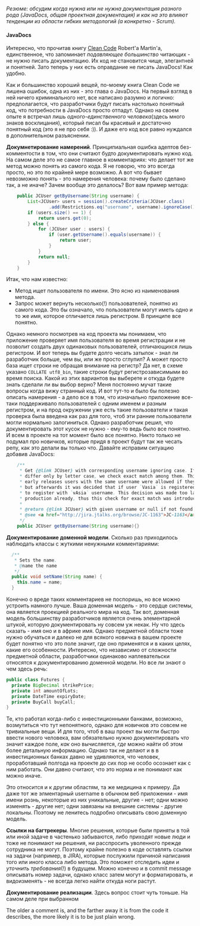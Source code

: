 _Резюме: обсудим когда нужна или не нужна документация разного рода (JavaDocs, общая проектная документация) и как на это влияют тенденции из области гибких методологий (а конкретно - Scrum)._

#### JavaDocs
Интересно, что прочитав книгу [Clean Code](http://www.amazon.com/Clean-Code-Handbook-Software-Craftsmanship/dp/0132350882) Robert'a Martin'a, единственное, что запоминает _подавляющее большинство_ читающих - не нужно писать документацию. Их код не становится чище, элегантней и понятней. Зато теперь у них есть оправдание не писать JavaDocs! Как удобно.

Как и большинство хороший вещей, по-моему книга Clean Code не лишена ошибок, одна из них - это глава о JavaDocs. На первый взгляд в ней ничего криминального нет, все написано разумно и логично: предполагается, что разработчики будут писать настолько понятный код, что потребности в JavaDocs просто отпадут. Однако на своем опыте я встречал лишь _одного-единственного человека_(здесь много знаков восклицания), который писал бы красивый и достаточно понятный код (это я не про себя :)). И даже его код все равно нуждался в дополнительном разъяснении. 

**Докумнетирование намерений**. Принципиальная ошибка адептов без-комментости в том, что они считают будто документировать нужно код. На самом деле это не самое главное в комментариях: что делает тот же метод можно понять из самого кода. Я не говорю, что это всегда просто, но это по крайней мере возможно. А вот что бывает невозможно понять - это намерения человека: почему было сделано так, а не иначе? Зачем вообще это делалось? Вот вам пример метода: 
```java
    public JCUser getByUsername(String username) {
        List<JCUser> users = session().createCriteria(JCUser.class)
                .add(Restrictions.eq("username", username).ignoreCase()).list();
        if (users.size() == 1) {
            return users.get(0);
        } else {
            for (JCUser user : users) {
                if (user.getUsername().equals(username)) {
                    return user;
                }
            }
            return null;
        }
    }
```
Итак, что нам известно:
* Метод ищет пользователя по имени. Это ясно из наименования метода.
* Запрос может вернуть несколько(!) пользователей, понятно из самого кода. Это бы означало, что пользователи могут иметь одно и то же имя, которое отличается лишь регистром. В принципе все понятно.

Однако немного посмотрев на код проекта мы понимаем, что приложение проверяет имя пользователя во время регистрации и не позволит создать двух одинаковых пользователей, отличающихся лишь регистром. И вот теперь вы будете долго чесать затылок - знал ли разработчик больше, чем вы, или же просто сглупил? А может просто база ищет строки не обращая внимание на регистр? Да нет, в схеме указано `COLLATE utf8_bin`, такие строки будут регистрозависимыми во время поиска. Какой из этих вариантов вы выберете и откуда будете знать сделали ли вы выбор верно? Меня постоянно мучат такие вопросы когда вижу странный код. И вот тут-то и было бы полезно описать намерения - а дело все в том, что изначально приложение все-таки поддерживало пользователей с одним именем и разным регистром, и на прод окружении уже есть такие пользователи и такая проверка была введена как раз для того, чтоб эти ранние пользователи могли нормально залогиниться. Однако разработчик решил, что документировать этот кусок не нужно - ему-то ведь было все понятно. И всем в проекте на тот момент было все понятно. Никто только не подумал про новичков, которые придя в проект будут так же чесать репу, как это делали вы только что. Давайте исправим ситуацию добавив JavaDocs:
```java
    /**
     * Get {@link JCUser} with corresponding username ignoring case. If there are several identical usernames that
     * differ only by letter case, we check exact match among them. This is done due to historical reasons - in the
     * early releases users with the same username were allowed if they had letters in different cases,
     * but afterwards it was decided that if user `Vasia` is registered, then another new user shouldn't be allowed
     * to register with `vAsia` username. This decision was made too late and by that time we had such users on the
     * production already, thus this check for exact match was introduced.
     *
     * @return {@link JCUser} with given username or null if not found
     * @see <a href="http://jira.jtalks.org/browse/JC-1163">JC-1163</a>
     */
    public JCUser getByUsername(String username){}
```

**Документирование доменной модели**. Сколько раз приходилось наблюдать классы с жуткими ненужными комментариями:
```java
  /**
   * Sets the name.
   * @name the name
   */
  public void setName(String name) {
    this.name = name;
  }
```
Конечно о вреде таких комментариев не поспоришь, но все можно устроить намного лучше. Ваша доменная модель - это сердце системы, она является проекцией реального мира на код. Так вот, доменная модель большинству разработчиков является очень элементарной штукой, которую документировать ну совсем уж некак. Ну что здесь сказать - имя оно и в африке имя. Однако предметной области тоже нужно обучаться и далеко не для всякого новичка в вашем проекте будет понятно что это поле значит, где оно применятся и в каких целях, какие его особенности. Интересно, что независимо от сложности предметной области, разработчики одинаково наплевательски относятся к документированию доменной модели. Но все ли знают о чем здесь речь:
```java
public class Futures {
  private BigDecimal strikePrice;
  private int amountOfLots;
  private DateTime expiryDate;
  private BuyCall buyCall;
}
```
Те, кто работал когда-либо с инвестиционными банками, возможно, возмутиться что тут непонятного, однако для новичков это совсем не тривиальные вещи. И для того, чтоб в ваш проект вы могли быстро ввести нового человека, вам обязательно нужно документировать _что_ значит каждое поле, _как_ оно вычисляется, _где_ можно найти об этом более детальную информацию. Однако так не делают и в в инвестиционных банках давно не удивляются, что человек, проработавший полгода на проекте до сих пор не особо осознает как с ним работать. Они давно считают, что это норма и не понимают как можно иначе.

Это относится и к другим областям, та же медицина к примеру. Да даже тот же элментарный username в обычном веб приложении - имя имени рознь, некоторые из них уникальные, другие - нет; одни можно изменять - другие нет; одни завязаны на внешние системы - другие локальны. Поэтому не ленитесь подробно описывать свою доменную модель.

**Ссылки на багтрекеры**. Многие решения, которые были приняты в той или иной задаче в частенько забываются, либо приходят новые люди и тоже не понимают ни решения, ни расспросить уволенного прежде сотрудника не могут. Поэтому крайне полезно в коде оставлять ссылки на задачи (например, в JIRA), которые послужили причиной написания того или иного класса либо метода. Это поможет отследить идеи и _уточнить требования_(!) в будущем. Можно конечно и в commit message описывать номер задачи, однако класс затем могут и форматировать, и видоизменять - не всегда легко найти откуда ноги растут.

**Документирование реализации**. Здесь вопрос стоит чуть тоньше. На самом деле при выбранном 


 The older a comment is, and the farther away it is from the code it describes, the more likely it is to be just plain wrong.

